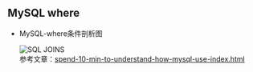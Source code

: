 ##  MySQL where

- MySQL-where条件剖析图

	![SQL JOINS](../../images/MySQL-where.jpg)  
	参考文章：[spend-10-min-to-understand-how-mysql-use-index.html](http://fordba.com/spend-10-min-to-understand-how-mysql-use-index.html)
	